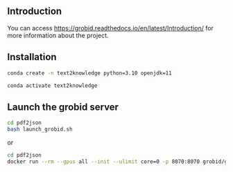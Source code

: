 ## Introduction

You can access https://grobid.readthedocs.io/en/latest/Introduction/ for more information about the project.

## Installation

```bash
conda create -n text2knowledge python=3.10 openjdk=11

conda activate text2knowledge
```

## Launch the grobid server

```bash
cd pdf2json
bash launch_grobid.sh
```

or 
    
```bash
cd pdf2json
docker run --rm --gpus all --init --ulimit core=0 -p 8070:8070 grobid/grobid:0.8.0
```
